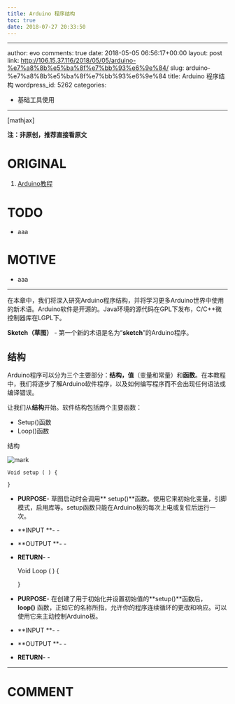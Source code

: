```yaml
---
title: Arduino 程序结构
toc: true
date: 2018-07-27 20:33:50
---
```

---
author: evo
comments: true
date: 2018-05-05 06:56:17+00:00
layout: post
link: http://106.15.37.116/2018/05/05/arduino-%e7%a8%8b%e5%ba%8f%e7%bb%93%e6%9e%84/
slug: arduino-%e7%a8%8b%e5%ba%8f%e7%bb%93%e6%9e%84
title: Arduino 程序结构
wordpress_id: 5262
categories:
- 基础工具使用
---

<!-- more -->

[mathjax]

**注：非原创，推荐直接看原文**


# ORIGINAL






  1. [Arduino教程](https://www.w3cschool.cn/arduino/)




# TODO






  * aaa




# MOTIVE






  * aaa





* * *



在本章中，我们将深入研究Arduino程序结构，并将学习更多Arduino世界中使用的新术语。Arduino软件是开源的。Java环境的源代码在GPL下发布，C/C++微控制器库在LGPL下。

**Sketch（草图）** - 第一个新的术语是名为“**sketch**”的Arduino程序。


## 结构


Arduino程序可以分为三个主要部分：**结构，值**（变量和常量）和**函数**。在本教程中，我们将逐步了解Arduino软件程序，以及如何编写程序而不会出现任何语法或编译错误。

让我们从**结构**开始。软件结构包括两个主要函数：

  * Setup()函数
  * Loop()函数


结构

![mark](http://pacdb2bfr.bkt.clouddn.com/blog/image/180727/A2DLGHfc52.png?imageslim)






```
Void setup ( ) {

}
```






  * **PURPOSE**- 草图启动时会调用** setup()**函数。使用它来初始化变量，引脚模式，启用库等。setup函数只能在Arduino板的每次上电或复位后运行一次。


  * **INPUT **- -


  * **OUTPUT **- -


  * **RETURN**- -




    Void Loop ( ) {

    }







  * **PURPOSE**- 在创建了用于初始化并设置初始值的**setup()**函数后，**loop()** 函数，正如它的名称所指，允许你的程序连续循环的更改和响应。可以使用它来主动控制Arduino板。


  * **INPUT **- -


  * **OUTPUT **- -


  * **RETURN**- -
























* * *





# COMMENT
